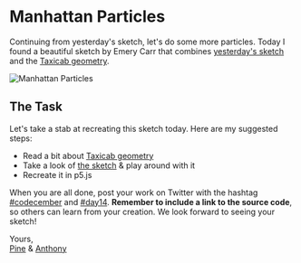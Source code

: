 # Manhattan Particles

Continuing from yesterday's sketch, let's do some more particles. Today I found a beautiful sketch by Emery Carr that combines [yesterday's sketch](https://observablehq.com/@mbostock/connected-particles-iii) and the [Taxicab geometry](https://en.wikipedia.org/wiki/Taxicab_geometry).

![Manhattan Particles](/assets/2020/14/manhattan-particles.gif)

## The Task

Let's take a stab at recreating this sketch today. Here are my suggested steps:

- Read a bit about [Taxicab geometry](https://en.wikipedia.org/wiki/Taxicab_geometry)
- Take a look of [the sketch](https://observablehq.com/@emerycarr/manhattan-particles) & play around with it
- Recreate it in p5.js

When you are all done, post your work on Twitter with the hashtag [#codecember](https://twitter.com/hashtag/codecember) and [#day14](https://twitter.com/hashtag/day14). **Remember to include a link to the source code**, so others can learn from your creation. We look forward to seeing your sketch!

Yours, <br>
[Pine](https://twitter.com/octref) & [Anthony](https://twitter.com/antfu7)
